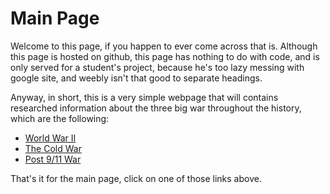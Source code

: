 # Main Page

Welcome to this page, if you happen to ever come across that is. Although this page is hosted on github, this page has nothing to do with code, and is only served for a student's project, because he's too lazy messing with google site, and weebly isn't that good to separate headings.

Anyway, in short, this is a very simple webpage that will contains researched information about the three big war throughout the history, which are the following:

- [World War II](ww2.md)
- [The Cold War](coldwar.md)
- [Post 9/11 War](post911.md)

That's it for the main page, click on one of those links above.
